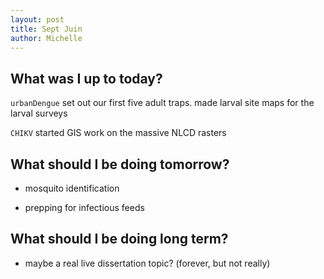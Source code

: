 ```yaml
---
layout: post
title: Sept Juin
author: Michelle
---
```


## What was I up to today?

`urbanDengue` set out our first five adult traps. made larval site maps for the larval surveys

`CHIKV` started GIS work on the massive NLCD rasters

## What should I be doing tomorrow?

* mosquito identification

* prepping for infectious feeds

## What should I be doing long term?

* maybe a real live dissertation topic? (forever, but not really)

<i class="fa fa-code" style="color:green"> </i>




